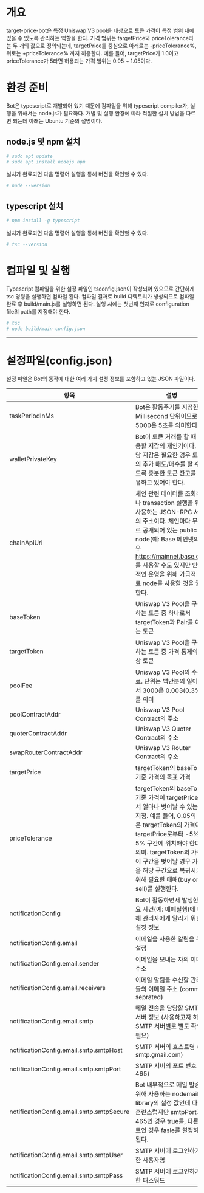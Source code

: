 # 개요

target-price-bot은 특정 Uniswap V3 pool을 대상으로 토큰 가격이 특정 범위 내에 있을 수 있도록 관리하는 역할을 한다. 가격 범위는 targetPrice와 priceTolerance라는 두 개의 값으로 정의되는데, targetPrice를 중심으로 아래로는 -priceTolerance%, 위로는 +priceTolerance% 까지 허용한다. 예를 들어, targetPrice가 1.0이고 priceTolerance가 5라면 허용되는 가격 범위는 0.95 ~ 1.05이다.

# 환경 준비

Bot은 typescript로 개발되어 있기 때문에 컴파일을 위해 typescript compiler가, 실행을 위해서는 node.js가 필요하다. 개발 및 실행 환경에 따라 적절한 설치 방법을 따르면 되는데 아래는 Ubuntu 기준의 설명이다.

## node.js 및 npm 설치

```bash
# sudo apt update
# sudo apt install nodejs npm
```

설치가 완료되면 다음 명령어 실행을 통해 버전을 확인할 수 있다.

```bash
# node --version
```

## typescript 설치

```bash
# npm install -g typescript
```

설치가 완료되면 다음 명령어 실행을 통해 버전을 확인할 수 있다.

```bash
# tsc --version
```

# 컴파일 및 실행

Typescript 컴파일을 위한 설정 파일인 tsconfig.json이 작성되어 있으므로 간단하게 tsc 명령을 실행하면 컴파일 된다.
컴파일 결과로 build 디렉토리가 생성되므로 컴파일 완료 후 build/main.js를 실행하면 된다. 실행 시에는 첫번째 인자로 configuration file의 path를 지정해야 한다.

```bash
# tsc
# node build/main config.json
```

---
 
# 설정파일(config.json)

설정 파일은 Bot의 동작에 대한 여러 가지 설정 정보를 포함하고 있는 JSON 파일이다.

| 항목 | 설명 |
|------|------|
| taskPeriodInMs | Bot은 활동주기를 지정한다. Millisecond 단위이므로 5000은 5초를 의미한다.  |
| walletPrivateKey | Bot이 토큰 거래를 할 때 사용할 지갑의 개인키이다. 해당 지갑은 필요한 경우 토큰의 추가 매도/매수를 할 수 있도록 충분한 토큰 잔고를 보유하고 있어야 한다. |
| chainApiUrl | 체인 관련 데이터를 조회하거나 transaction 실행을 위해 사용하는 JSON-RPC 서버의 주소이다. 체인마다 무료로 공개되어 있는 public node(예: Base 메인넷의 경우 https://mainnet.base.org)를 사용할 수도 있지만 안정적인 운영을 위해 가급적 유료 node를 사용할 것을 권장한다. |
| baseToken | Uniswap V3 Pool을 구성하는 토큰 중 하나로서 targetToken과 Pair를 이루는 토큰 |
| targetToken | Uniswap V3 Pool을 구성하는 토큰 중 가격 통제의 대상 토큰|
| poolFee | Uniswap V3 Pool의 수수료. 단위는 백만분의 일이라서 3000은 0.003(0.3%)를 의미 |
| poolContractAddr | Uniswap V3 Pool Contract의 주소|
| quoterContractAddr | Uniswap V3 Quoter Contract의 주소|
| swapRouterContractAddr | Uniswap V3 Router Contract의 주소|
| targetPrice | targetToken의 baseToken 기준 가격의 목표 가격  |
| priceTolerance | targetToken의 baseToken 기준 가격이 targetPrice에서 얼마나 벗어날 수 있는지 지정. 예를 들어, 0.05의 값은 targetToken의 가격이 targetPrice로부터 -5% ~ 5% 구간에 위치해야 한다는 의미. targetToken의 가격이 이 구간을 벗어날 경우 가격을 해당 구간으로 복귀시키기 위해 필요한 매매(buy or sell)를 실행한다. |
| notificationConfig | Bot이 활동하면서 발생한 주요 사건(예: 매매실행)에 대해 관리자에게 알리기 위한 설정 정보 |
| notificationConfig.email | 이메일을 사용한 알림을 위한 설정 |
| notificationConfig.email.sender | 이메일을 보내는 자의 이메일 주소 |
| notificationConfig.email.receivers | 이메일 알림을 수신할 관리자들의 이메일 주소 (comma-seprated) |
| notificationConfig.email.smtp | 메일 전송을 담당할 SMTP 서버 정보 (사용하고자 하는 SMTP 서버별로 별도 확인 필요) |
| notificationConfig.email.smtp.smtpHost | SMTP 서버의 호스트명 (예: smtp.gmail.com) |
| notificationConfig.email.smtp.smtpPort | SMTP 서버의 포트 번호 (예: 465) |
| notificationConfig.email.smtp.smtpSecure | Bot 내부적으로 메일 발송을 위해 사용하는 nodemailer library의 설정 값인데 다소 혼란스럽지만 smtpPort가 465인 경우 true를, 다른 포트인 경우 fasle를 설정하면 된다. |
| notificationConfig.email.smtp.smtpUser | SMTP 서버에 로그인하기 위한 사용자명 |
| notificationConfig.email.smtp.smtpPass | SMTP 서버에 로그인하기 위한 패스워드 |

